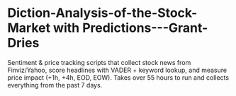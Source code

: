 # Diction-Analysis-of-the-Stock-Market with Predictions---Grant-Dries
Sentiment &amp; price tracking scripts that collect stock news from Finviz/Yahoo, score headlines with VADER + keyword lookup, and measure price impact (+1h, +4h, EOD, EOW). Takes over 55 hours to run and collects everything from the past 7 days.
